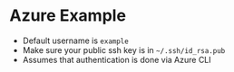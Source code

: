 # Azure Example

* Default username is `example`
* Make sure your public ssh key is in `~/.ssh/id_rsa.pub`
* Assumes that authentication is done via Azure CLI